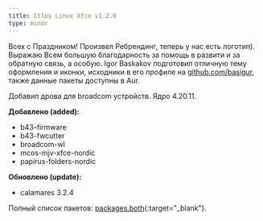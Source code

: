```yaml
---
title: Ctlos Linux Xfce v1.2.0
type: minor
---
```


Всех с Праздником! Произвел Ребрендинг, теперь у нас есть логотип). Выражаю Всем большую благодарность за помощь в развити и за обратную связь, а особую. Igor Baskakov подготовил отличную тему оформления и иконки, исходники в его профиле на [github.com/basigur](https://github.com/basigur), также данные пакеты доступны в Aur.

Добавил дрова для broadcom устройств. Ядро 4.20.11.

**Добавлено (added):**

* b43-firmware
* b43-fwcutter
* broadcom-wl
* mcos-mjv-xfce-nordic
* papirus-folders-nordic

**Обновлено (update):**

* calamares 3.2.4

Полный список пакетов: [packages.both](https://github.com/ctlos/ctlosiso/tree/8a160ab3f09614e713f7b753e3f464ef45f7f994/packages.both){:target="_blank"}.